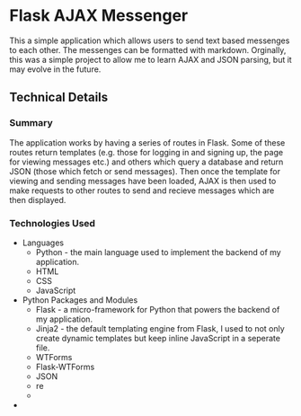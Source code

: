 # Flask AJAX Messenger

This a simple application which allows users to send text based messenges to each other. The messenges can be formatted with markdown. Orginally, this was a simple project to allow me to learn AJAX and JSON parsing, but it may evolve in the future.

## Technical Details

### Summary
The application works by having a series of routes in Flask. Some of these routes return templates (e.g. those for logging in and signing up, the page for viewing messages etc.) and others which query a database and return JSON (those which fetch or send messages). Then once the template for viewing and sending messages have been loaded, AJAX is then used to make requests to other routes to send and recieve messages which are then displayed.

### Technologies Used

* Languages
    * Python - the main language used to implement the backend of my application.
    * HTML
    * CSS
    * JavaScript
* Python Packages and Modules
    * Flask - a micro-framework for Python that powers the backend of my application.
    * Jinja2 - the default templating engine from Flask, I used to not only create dynamic templates but keep inline JavaScript in a seperate file.
    * WTForms
    * Flask-WTForms
    * JSON
    * re
    * 
* 